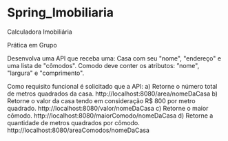 # Spring_Imobiliaria

Calculadora Imobiliária

Prática em Grupo

Desenvolva uma API que receba uma:
Casa com seu "nome", "endereço" e uma lista de "cômodos".
Comodo deve conter os atributos: ”nome", "largura" e "comprimento".

Como requisito funcional é solicitado que a API:
a) Retorne o número total de metros quadrados da casa.
http://localhost:8080/area/nomeDaCasa
b) Retorne o valor da casa tendo em consideração R$ 800 por metro quadrado.
http://localhost:8080/valor/nomeDaCasa
c) Retorne o maior cômodo.
http://localhost:8080/maiorComodo/nomeDaCasa
d) Retorne a quantidade de metros quadrados por cômodo.
http://localhost:8080/areaComodos/nomeDaCasa
